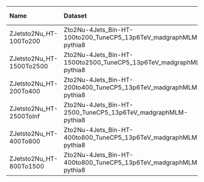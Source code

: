 | Name                     | Dataset                                                            | RunIII2024Summer24 Root Request     | Root Status                          | NanoV15 Status                       | Chained Request                                                                                                                                                                                                         |
|:-------------------------|:-------------------------------------------------------------------|:------------------------------------|:-------------------------------------|:-------------------------------------|:------------------------------------------------------------------------------------------------------------------------------------------------------------------------------------------------------------------------|
| ZJetsto2Nu_HT-100To200   | Zto2Nu-4Jets_Bin-HT-100to200_TuneCP5_13p6TeV_madgraphMLM-pythia8   | GEN-RunIII2024Summer24wmLHEGS-00280 | $${\color{blue}\textbf{SUBMITTED}}$$ | $${\color{blue}\textbf{SUBMITTED}}$$ | [here](https://cms-pdmv-prod.web.cern.ch/mcm/requests?page=0&member_of_chain=GEN-chain_RunIII2024Summer24wmLHEGS_flowRunIII2024Summer24DRPremix_flowRunIII2024Summer24MiniAODv6_flowRunIII2024Summer24NanoAODv15-00239) |
| ZJetsto2Nu_HT-1500To2500 | Zto2Nu-4Jets_Bin-HT-1500to2500_TuneCP5_13p6TeV_madgraphMLM-pythia8 | GEN-RunIII2024Summer24wmLHEGS-00284 | $${\color{green}\textbf{DONE}}$$     | $${\color{green}\textbf{DONE}}$$     | [here](https://cms-pdmv-prod.web.cern.ch/mcm/requests?page=0&member_of_chain=GEN-chain_RunIII2024Summer24wmLHEGS_flowRunIII2024Summer24DRPremix_flowRunIII2024Summer24MiniAODv6_flowRunIII2024Summer24NanoAODv15-00243) |
| ZJetsto2Nu_HT-200To400   | Zto2Nu-4Jets_Bin-HT-200to400_TuneCP5_13p6TeV_madgraphMLM-pythia8   | GEN-RunIII2024Summer24wmLHEGS-00281 | $${\color{green}\textbf{DONE}}$$     | $${\color{green}\textbf{DONE}}$$     | [here](https://cms-pdmv-prod.web.cern.ch/mcm/requests?page=0&member_of_chain=GEN-chain_RunIII2024Summer24wmLHEGS_flowRunIII2024Summer24DRPremix_flowRunIII2024Summer24MiniAODv6_flowRunIII2024Summer24NanoAODv15-00240) |
| ZJetsto2Nu_HT-2500ToInf  | Zto2Nu-4Jets_Bin-HT-2500_TuneCP5_13p6TeV_madgraphMLM-pythia8       | GEN-RunIII2024Summer24wmLHEGS-00285 | $${\color{green}\textbf{DONE}}$$     | $${\color{blue}\textbf{SUBMITTED}}$$ | [here](https://cms-pdmv-prod.web.cern.ch/mcm/requests?page=0&member_of_chain=GEN-chain_RunIII2024Summer24wmLHEGS_flowRunIII2024Summer24DRPremix_flowRunIII2024Summer24MiniAODv6_flowRunIII2024Summer24NanoAODv15-00244) |
| ZJetsto2Nu_HT-400To800   | Zto2Nu-4Jets_Bin-HT-400to800_TuneCP5_13p6TeV_madgraphMLM-pythia8   | GEN-RunIII2024Summer24wmLHEGS-00282 | $${\color{green}\textbf{DONE}}$$     | $${\color{blue}\textbf{SUBMITTED}}$$ | [here](https://cms-pdmv-prod.web.cern.ch/mcm/requests?page=0&member_of_chain=GEN-chain_RunIII2024Summer24wmLHEGS_flowRunIII2024Summer24DRPremix_flowRunIII2024Summer24MiniAODv6_flowRunIII2024Summer24NanoAODv15-00241) |
| ZJetsto2Nu_HT-800To1500  | Zto2Nu-4Jets_Bin-HT-400to800_TuneCP5_13p6TeV_madgraphMLM-pythia8   | GEN-RunIII2024Summer24wmLHEGS-00282 | $${\color{green}\textbf{DONE}}$$     | $${\color{blue}\textbf{SUBMITTED}}$$ | [here](https://cms-pdmv-prod.web.cern.ch/mcm/requests?page=0&member_of_chain=GEN-chain_RunIII2024Summer24wmLHEGS_flowRunIII2024Summer24DRPremix_flowRunIII2024Summer24MiniAODv6_flowRunIII2024Summer24NanoAODv15-00241) |